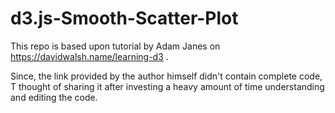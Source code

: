 # d3.js-Smooth-Scatter-Plot
This repo is based upon tutorial by Adam Janes on https://davidwalsh.name/learning-d3 .

Since, the link provided by the author himself didn't contain complete code, T thought of sharing it after investing a heavy amount of time 
understanding and editing the code.
